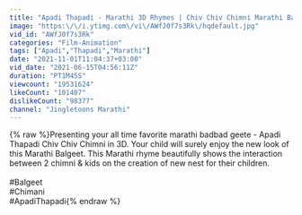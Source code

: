 ```yaml
---
title: "Apadi Thapadi - Marathi 3D Rhymes | Chiv Chiv Chimni Marathi Balgeet Song JingleToons मराठी गाणी2021"
image: "https:\/\/i.ytimg.com\/vi\/AWfJ0f7s3Rk\/hqdefault.jpg"
vid_id: "AWfJ0f7s3Rk"
categories: "Film-Animation"
tags: ["Apadi","Thapadi","Marathi"]
date: "2021-11-01T11:04:37+03:00"
vid_date: "2021-06-15T04:56:11Z"
duration: "PT1M45S"
viewcount: "19531624"
likeCount: "101407"
dislikeCount: "98377"
channel: "Jingletoons Marathi"
---
```

{% raw %}Presenting your all time favorite marathi badbad geete - Apadi Thapadi Chiv Chiv Chimni in 3D. Your child will surely enjoy the new look of this Marathi Balgeet. This Marathi rhyme beautifully shows the interaction between 2 chimni &amp; kids on the creation of new nest for their children.<br /><br />#Balgeet<br />#Chimani<br />#ApadiThapadi{% endraw %}
